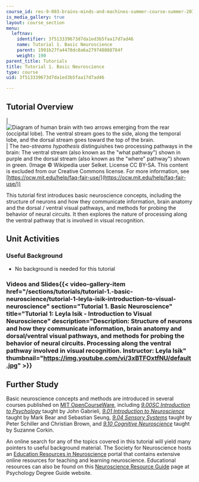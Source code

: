 ```yaml
---
course_id: res-9-003-brains-minds-and-machines-summer-course-summer-2015
is_media_gallery: true
layout: course_section
menu:
  leftnav:
    identifier: 3f513339673d7da1ed3b5faa17d7ad46
    name: Tutorial 1. Basic Neuroscience
    parent: 1991b27fa4478dc0a6a279748088784f
    weight: 190
parent_title: Tutorials
title: Tutorial 1. Basic Neuroscience
type: course
uid: 3f513339673d7da1ed3b5faa17d7ad46

---
```


Tutorial Overview
-----------------

| ![Diagram of human brain with two arrows emerging from the rear (occipital lobe). The ventral stream goes to the side, along the temporal lobe, and the dorsal stream goes toward the top of the brain.](/coursemedia/res-9-003-brains-minds-and-machines-summer-course-summer-2015/7d776beca5cd978cd8d5d36f13eb9597_tutor1.jpg) | The _two-streams hypothesis_ distinguishes two processing pathways in the brain: The ventral stream (also known as the "what pathway") shown in purple and the dorsal stream (also known as the "where" pathway") shown in green. (Image © Wikipedia user Selket. License CC BY-SA. This content is excluded from our Creative Commons license. For more information, see [https://ocw.mit.edu/help/faq-fair-use/](https://ocw.mit.edu/help/faq-fair-use/)) 

This tutorial first introduces basic neuroscience concepts, including the structure of neurons and how they communicate information, brain anatomy and the dorsal / ventral visual pathways, and methods for probing the behavior of neural circuits. It then explores the nature of processing along the ventral pathway that is involved in visual recognition.

Unit Activities
---------------

### Useful Background

*   No background is needed for this tutorial

### Videos and Slides{{< video-gallery-item href="/sections/tutorials/tutorial-1.-basic-neuroscience/tutorial-1-leyla-isik-introduction-to-visual-neuroscience" section="Tutorial 1. Basic Neuroscience" title="Tutorial 1: Leyla Isik - Introduction to Visual Neuroscience" description="Description: Structure of neurons and how they communicate information, brain anatomy and dorsal/ventral visual pathways, and methods for probing the behavior of neural circuits. Processing along the ventral pathway involved in visual recognition. Instructor: Leyla Isik" thumbnail="https://img.youtube.com/vi/3xBTFOxtfNU/default.jpg" >}}
Further Study
-------------

Basic neuroscience concepts and methods are introduced in several courses published on [MIT OpenCourseWare](./resolveuid/05fcbd61fbc5de632b9274d820e4fd60), including [_9.00SC Introduction to Psychology_](/courses/9-00sc-introduction-to-psychology-fall-2011/) taught by John Gabrieli, [_9.01 Introduction to Neuroscience_](/courses/9-01-introduction-to-neuroscience-fall-2007/) taught by Mark Bear and Sebastian Seung, [_9.04 Sensory Systems_](/courses/9-04-sensory-systems-fall-2013/) taught by Peter Schiller and Christian Brown, and [_9.10 Cognitive Neuroscience_](/courses/9-10-cognitive-neuroscience-spring-2006/) taught by Suzanne Corkin.

An online search for any of the topics covered in this tutorial will yield many pointers to useful background material. The Society for Neuroscience hosts an [Education Resources in Neuroscience](https://www.sfn.org/Initiatives/Public-Education-Programs) portal that contains extensive online resources for teaching and learning neuroscience. Educational resources can also be found on this [Neuroscience Resource Guide](http://psychologydegreeguide.org/neuroscience-resource-guide/) page at Psychology Degree Guide website.